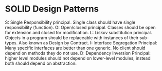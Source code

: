 # SOLID Design Patterns

S:  Single Responsibility principal. Single class should have single responsibility (function).
O:  Open/closed principal. Classes should be open for extension and closed for modification.
L:  Liskov substitution principal. Objects in a program should be replaceable with instances of their sub-types. Also known as Design by Contract.
I:  Interface Segregation Principal: Many specific interfaces are better than one generic. No client should depend on methods they do not use.
D:  Dependency Inversion Principal: higher level modules should not depend on lower-level modules, instead both should depend on abstraction.
